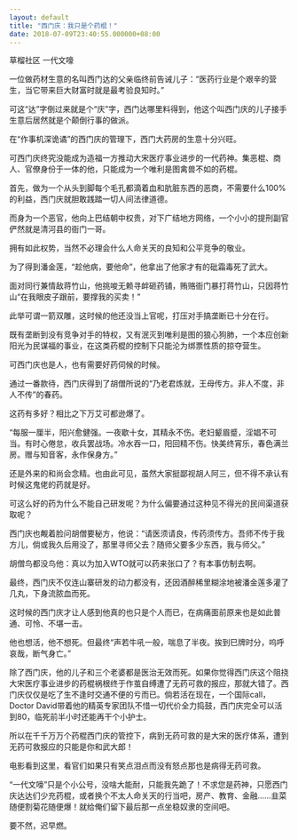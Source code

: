 ```yaml
---
layout: default
title: "西门庆：我只是个药棍！"
date: 2018-07-09T23:40:55.000000+08:00
---
```


草榴社区 一代文嚎


一位做药材生意的名叫西门达的父亲临终前告诫儿子：“医药行业是个艰辛的营生，当它带来巨大财富时就是最考验良知时。”


可这“达”字倒过来就是个“庆”字，西门达哪里料得到，他这个叫西门庆的儿子接手生意后居然就是个颠倒行事的做派。


在“作事机深诡谲”的西门庆的管理下，西门大药房的生意十分兴旺。


可西门庆终究没能成为造福一方推动大宋医疗事业进步的一代药神。集恶棍、商人、官僚身份于一体的他，只能成为一个唯利是图禽兽不如的药棍。


首先，做为一个从头到脚每个毛孔都滴着血和肮脏东西的恶商，不需要什么100%的利益，西门庆就胆敢践踏一切人间法律道德。


而身为一个恶官，他向上巴结朝中权贵，对下广结地方网络，一个小小的提刑副官俨然就是清河县的衙门一哥。


拥有如此权势，当然不必理会什么人命关天的良知和公平竞争的敬业。


为了得到潘金莲，“趁他病，要他命”，他拿出了他家才有的砒霜毒死了武大。


面对同行兼情敌蒋竹山，他挑唆无赖寻衅砸药铺，贿赂衙门暴打蒋竹山，只因蒋竹山“在我眼皮子跟前，要撑我的买卖！”


此举可谓一箭双雕，这时候的他还没当上官呢，打压对手搞垄断已十分在行。


既有垄断到没有竞争对手的特权，又有泯灭到唯利是图的狼心狗肺，一个本应创新阳光为民谋福的事业，在这类药棍的控制下只能沦为绑票性质的掠夺营生。


可西门庆也是人，也有需要好药伺候的时候。


通过一番款待，西门庆得到了胡僧所说的“乃老君炼就，王母传方。非人不度，非人不传”的春药。


这药有多好？相比之下万艾可都逊爆了。


“每服一厘半，阳兴愈健强。一夜歇十女，其精永不伤。老妇颦眉蹙，淫娼不可当。有时心倦怠，收兵罢战场。冷水吞一口，阳回精不伤。快美终宵乐，春色满兰房。赠与知音客，永作保身方。”


还是外来的和尚会念精。也由此可见，虽然大家挺鄙视胡人阿三，但不得不承认有时候这鬼佬的药就是好。


可这么好的药为什么不能自己研发呢？为什么偏要通过这种见不得光的民间渠道获取呢？


西门庆也觍着脸问胡僧要秘方，他说：“请医须请良，传药须传方。吾师不传于我方儿，倘或我久后用没了，那里寻师父去？随师父要多少东西，我与师父。”


胡僧鸟都没鸟他：真以为加入WTO就可以药来张口了？有本事仿制去啊。


最终，西门庆不仅连山寨研发的动力都没有，还因酒醉稀里糊涂地被潘金莲多灌了几丸，下身流脓血而死。


这时候的西门庆才让人感到他真的也只是个人而已，在病痛面前原来也是如此普通、可怜、不堪一击。


他也想活，他不想死。但最终“声若牛吼一般，喘息了半夜。挨到巳牌时分，呜呼哀哉，断气身亡。”


除了西门庆，他的儿子和三个老婆都是医治无效而死。如果你觉得西门庆这个阻挠大宋医疗事业进步的药棍祸根终于作茧自缚遭了无药可救的报应，那就大错了。西门庆仅仅是吃了生不逢时交通不便的亏而已。倘若活在现在，一个国际call，Doctor David带着他的精英专家团队不惜一切代价全力捣鼓，西门庆完全可以活到80，临死前半小时还能再干个小护士。


所以在千千万万个药棍西门庆的管控下，病到无药可救的是大宋的医疗体系，遭到无药可救报应的只能是你和武大郎！


电影看到这里，看官们如果只有笑点泪点而没有怒点那也是病得无药可救。


“一代文嚎”只是个小公号，没啥大能耐，只能我先跪了！不求您是药神，只愿西门庆达达们少充药棍，或者换个不太人命关天的行当吧，房产、教育、金融……韭菜随便割菊花随便爆！就给俺们留下最后那一点坐稳奴隶的空间吧。


要不然，迟早燃。

